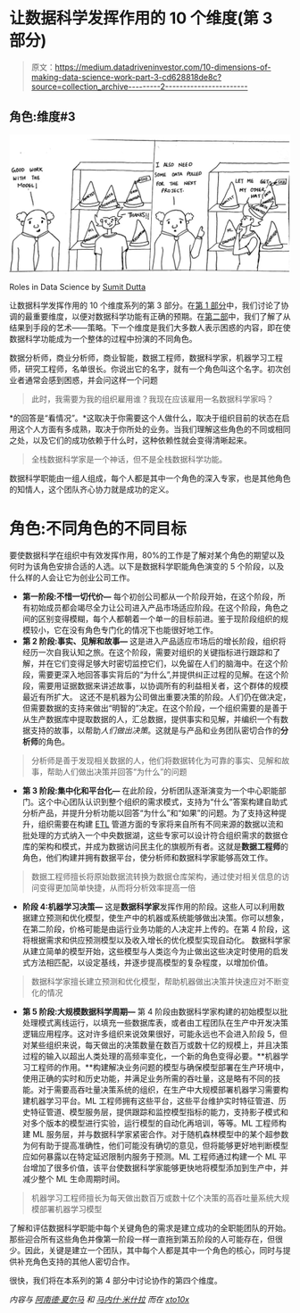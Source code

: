 # 让数据科学发挥作用的 10 个维度(第 3 部分)

> 原文：<https://medium.datadriveninvestor.com/10-dimensions-of-making-data-science-work-part-3-cd628818de8c?source=collection_archive---------2----------------------->

## 角色:维度#3

![](img/286592373a9206dbbad9b5bcfebccb3d.png)

Roles in Data Science by [Sumit Dutta](https://www.instagram.com/amatuer_chitrakar/)

让数据科学发挥作用的 10 个维度系列的第 3 部分。在[第 1 部分](https://medium.com/the-innovation/10-dimensions-of-making-data-science-work-2057183f0770)中，我们讨论了协调的最重要维度，以便对数据科学功能有正确的预期。在[第二部](https://medium.com/the-innovation/10-dimensions-of-making-data-science-work-3be4358a991d)中，我们了解了从结果到手段的艺术——策略。下一个维度是我们大多数人表示困惑的内容，即在使数据科学功能成为一个整体的过程中扮演的不同角色。

数据分析师，商业分析师，商业智能，数据工程师，数据科学家，机器学习工程师，研究工程师，名单很长。你说出它的名字，就有一个角色叫这个名字。初次创业者通常会感到困惑，并会问这样一个问题

> 此时，我需要为我的组织雇用谁？我现在应该雇用一名数据科学家吗？

*的回答是“看情况”。*这取决于你需要这个人做什么，取决于组织目前的状态在启用这个人方面有多成熟，取决于你所处的业务。当我们理解这些角色的不同或相同之处，以及它们的成功依赖于什么时，这种依赖性就会变得清晰起来。

> 全栈数据科学家是一个神话，但不是全栈数据科学功能。

数据科学职能由一组人组成，每个人都是其中一个角色的深入专家，也是其他角色的知情人，这个团队齐心协力就是成功的定义。

# 角色:不同角色的不同目标

要使数据科学在组织中有效发挥作用，80%的工作是了解对某个角色的期望以及何时为该角色安排合适的人选。以下是数据科学职能角色演变的 5 个阶段，以及什么样的人会让它为创业公司工作。

*   **第一阶段:不惜一切代价—** 每个初创公司都从一个阶段开始，在这个阶段，所有初始成员都会竭尽全力让公司进入产品市场适应阶段。在这个阶段，角色之间的区别变得模糊，每个人都朝着一个单一的目标前进。鉴于现阶段组织的规模较小，它在没有角色专门化的情况下也能很好地工作。
*   **第 2 阶段:事实、见解和故事—** 这是进入产品适应市场后的增长阶段，组织将经历一次自我认知之旅。在这个阶段，需要对组织的关键指标进行跟踪和了解，并在它们变得足够大时密切监控它们，以免留在人们的脑海中。在这个阶段，需要更深入地回答事实背后的“为什么”,并提供纠正过程的见解。在这个阶段，需要用证据数据来讲述故事，以协调所有的利益相关者，这个群体的规模最近有所扩大。
    这还不是机器为公司做出重要决策的阶段。人们仍在做决定，但需要数据的支持来做出“明智的”决定。在这个阶段，一个组织需要的是善于从生产数据库中提取数据的人，汇总数据，提供事实和见解，并编织一个有数据支持的故事，以帮助*人们做出决策*。这就是与产品和业务团队密切合作的**分析师**的角色。

> 分析师是善于发现相关数据的人，他们将数据转化为可靠的事实、见解和故事，帮助人们做出决策并回答“为什么”的问题

*   **第 3 阶段:集中化和平台化—** 在此阶段，分析团队逐渐演变为一个中心职能部门。这个中心团队认识到整个组织的需求模式，支持为“什么”答案构建自助式分析产品，并提升分析功能以回答“为什么”和“如果”的问题。为了支持这种提升，组织需要在构建 [ETL](https://en.wikipedia.org/wiki/Extract,_transform,_load) 管道方面的专家将来自所有不同来源的数据以流和批处理的方式纳入一个中央数据湖，这些专家可以设计符合组织需求的数据仓库的架构和模式，并成为数据访问民主化的旗舰所有者。这就是**数据工程师**的角色，他们构建并拥有数据平台，使分析师和数据科学家能够高效工作。

> 数据工程师擅长将原始数据流转换为数据仓库架构，通过使对相关信息的访问变得更加简单快捷，从而将分析效率提高一倍

*   **阶段 4:机器学习决策—** 这是**数据科学家**发挥作用的阶段。这些人可以利用数据建立预测和优化模型，使生产中的机器或系统能够做出决策。你可以想象，在第二阶段，价格可能是由运行业务功能的人决定并上传的。在第 4 阶段，这将根据需求和供应预测模型以及收入增长的优化模型实现自动化。
    数据科学家从建立简单的模型开始，这些模型与人类迄今为止做出这些决定时使用的启发式方法相匹配，以设定基线，并逐步提高模型的复杂程度，以增加价值。

> 数据科学家擅长建立预测和优化模型，帮助机器做出决策并快速应对不断变化的情况

*   **第 5 阶段:大规模数据科学周期—** 第 4 阶段由数据科学家构建的初始模型以批处理模式离线运行，以填充一些数据库表，或者由工程团队在生产中开发决策逻辑应用程序。这对许多组织来说效果很好，可能永远也不会进入阶段 5，但对某些组织来说，每天做出的决策数量在数百万或数十亿的规模上，并且决策过程的输入以超出人类处理的高频率变化，一个新的角色变得必要。**机器学习工程师的作用。**构建解决业务问题的模型与确保模型部署在生产环境中，使用正确的实时和历史功能，并满足业务所需的吞吐量，这是略有不同的技能。对于需要高吞吐量决策系统的组织，在生产中大规模部署机器学习需要构建机器学习平台。ML 工程师拥有这些平台，这些平台维护实时特征管道、历史特征管道、模型服务层，提供跟踪和监控模型指标的能力，支持影子模式和对多个版本的模型进行实验，运行模型的自动化再培训，等等。ML 工程师构建 ML 服务层，并与数据科学家紧密合作。对于随机森林模型中的某个超参数为何有助于提高准确性，他们可能没有确切的意见，但将能够更好地判断模型应如何暴露以在特定延迟限制内服务于预测。ML 工程师通过构建一个 ML 平台增加了很多价值，该平台使数据科学家能够更快地将模型添加到生产中，并减少整个 ML 生命周期时间。

> 机器学习工程师擅长为每天做出数百万或数十亿个决策的高吞吐量系统大规模部署机器学习模型

了解和评估数据科学职能中每个关键角色的需求是建立成功的全职能团队的开始。那些迎合所有这些角色并像第一阶段一样一直拖到第五阶段的人可能存在，但很少。因此，关键是建立一个团队，其中每个人都是其中一个角色的核心，同时与提供补充角色支持的其他人密切合作。

很快，我们将在本系列的第 4 部分中讨论协作的第四个维度。

*内容与* [*阿南德·夏尔马*](https://medium.com/u/ce87d9792f4a?source=post_page-----2057183f0770----------------------) *和* [*马内什·米什拉*](https://medium.com/u/b25fb0a8be01?source=post_page-----2057183f0770----------------------) *而在* [*xto10x*](https://medium.com/u/61021e800281?source=post_page-----2057183f0770----------------------)